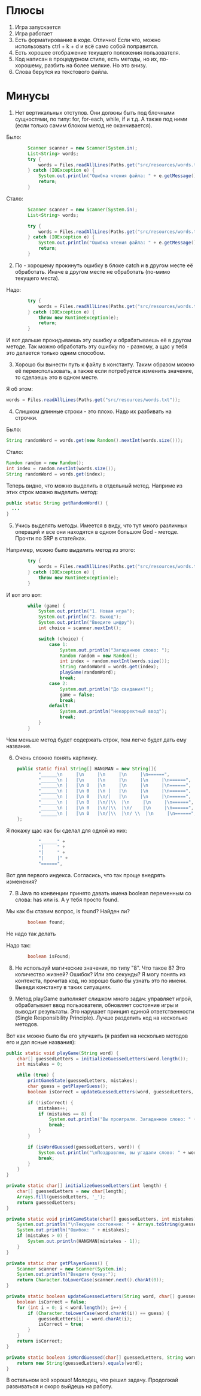 # Плюсы

1. Игра запускается
2. Игра работает
3. Есть форматирование в коде. Отлично! Если что, можно использовать ctrl + k + d и всё само собой поправится.
4. Есть хорошее отображение текущего положения пользователя.
5. Код написан в процедурном стиле, есть методы, но их, по-хорошему, разбить на более мелкие. Но это внизу.
6. Слова берутся из текстового файла.

# Минусы

1. Нет вертикальных отступов. Они должны быть под блочными сущностями, по типу: for, for-each, while, if и т.д. А также под ними (если только самим блоком метод не оканчивается). 

Было:

```java
        Scanner scanner = new Scanner(System.in);
        List<String> words;
        try {
            words = Files.readAllLines(Paths.get("src/resources/words.txt"));
        } catch (IOException e) {
            System.out.println("Ошибка чтения файла: " + e.getMessage());
            return;
        }
```

Стало: 

```java
        Scanner scanner = new Scanner(System.in);
        List<String> words;

        try {
            words = Files.readAllLines(Paths.get("src/resources/words.txt"));
        } catch (IOException e) {
            System.out.println("Ошибка чтения файла: " + e.getMessage());
            return;
        }
```

2. По - хорошему прокинуть ошибку в блоке catch и в другом месте её обработать. Иначе в другом месте не обработать (по-мимо текущего места).

Надо:

```java
        try {
            words = Files.readAllLines(Paths.get("src/resources/words.txt"));
        } catch (IOException e) {
            throw new RuntimeException(e);
            return;
        }
```
И вот дальше прокидываешь эту ошибку и обрабатываешь её в другом методе. Так можно обработать эту ошибку по - разному, а щас у тебя это делается только одним способом.

3. Хорошо бы вынести путь к файлу в константу. Таким образом можно её переиспользовать, а также если потребуется изменить значение, то сделаешь это в одном месте.

Я об этом: 

```java
words = Files.readAllLines(Paths.get("src/resources/words.txt"));
```

4. Слишком длинные строки - это плохо. Надо их разбивать на строчки.

Было:
```java
String randomWord = words.get(new Random().nextInt(words.size()));
```

Стало:
```java
Random random = new Random();
int index = random.nextInt(words.size());
String randomWord = words.get(index);
```
Теперь видно, что можно выделить в отдельный метод. Наприме из этих строк можно выделить метод:

```java
public static String getRandomWord() {
  ...
}
```

5. Учись выделять методы. Имеется в виду, что тут много различных операций и все они находятся в одном большом God - методе. Прочти по SRP в статейках.

Например, можно было выделить метод из этого:

```java
        try {
            words = Files.readAllLines(Paths.get("src/resources/words.txt"));
        } catch (IOException e) {
            throw new RuntimeException(e);
        }
```

И вот это вот:

```java
        while (game) {
            System.out.println("1. Новая игра");
            System.out.println("2. Выход");
            System.out.println("Введите цифру");
            int choice = scanner.nextInt();

            switch (choice) {
                case 1:
                    System.out.println("Загаданное слово: ");
                    Random random = new Random();
                    int index = random.nextInt(words.size());
                    String randomWord = words.get(index);
                    playGame(randomWord);
                    break;
                case 2:
                    System.out.println("До свидания!");
                    game = false;
                    break;
                default:
                    System.out.println("Некорректный ввод");
                    break;
            }
        }
```

Чем меньше метод будет содержать строк, тем легче будет дать ему название.

6. Очень сложно понять картинку. 

```java
    public static final String[] HANGMAN = new String[]{
            "______\n     |\n     |\n     |\n     |\n======",
            "______\n |   |\n     |\n     |\n     |\n     |\n======",
            "______\n |   |\n 0   |\n     |\n     |\n     |\n======",
            "______\n |   |\n 0   |\n |   |\n     |\n     |\n======",
            "______\n |   |\n 0   |\n/|   |\n     |\n     |\n======",
            "______\n |   |\n 0   |\n/|\\  |\n     |\n     |\n======",
            "______\n |   |\n 0   |\n/|\\  |\n/    |\n     |\n======",
            "______\n |   |\n 0   |\n/|\\  |\n/ \\  |\n     |\n======",
    };
```

Я покажу щас как бы сделал для одной из них:

```java
            "______" +
            "|     " +
            "|     " +
            "|     |" +
            "======",
```

Вот для первого индекса. Согласись, что так проще внедрять изменения?

7. В Java по конвенции принято давать имена boolean переменным со слова: has или is. А у тебя просто found.

Мы как бы ставим вопрос, is found? Найден ли? 

```java
        boolean found;
```
Не надо так делать

Надо так:
```java
        boolean isFound;
```

8. Не используй магические значения, по типу "8". Что такое 8? Это количество жизней? Ошибок? Или это секунды? Я могу понять из контекста, прочитав код, но хорошо было бы узнать это по имени. Выведи константу в таких ситуациях.

9. Метод playGame выполняет слишком много задач: управляет игрой, обрабатывает ввод пользователя, обновляет состояние игры и выводит результаты. Это нарушает принцип единой ответственности (Single Responsibility Principle). Лучше разделить код на несколько методов.

Вот как можно было бы его улучшить (я разбил на несколько методов его и дал ясные названия):

```java
public static void playGame(String word) {
    char[] guessedLetters = initializeGuessedLetters(word.length());
    int mistakes = 0;

    while (true) {
        printGameState(guessedLetters, mistakes);
        char guess = getPlayerGuess();
        boolean isCorrect = updateGuessedLetters(word, guessedLetters, guess);

        if (!isCorrect) {
            mistakes++;
            if (mistakes == 8) {
                System.out.println("Вы проиграли. Загаданное слово: " + word);
                break;
            }
        }

        if (isWordGuessed(guessedLetters, word)) {
            System.out.println("\nПоздравляю, вы угадали слово: " + word);
            break;
        }
    }
}

private static char[] initializeGuessedLetters(int length) {
    char[] guessedLetters = new char[length];
    Arrays.fill(guessedLetters, '_');
    return guessedLetters;
}

private static void printGameState(char[] guessedLetters, int mistakes) {
    System.out.println("\nТекущее состояние: " + Arrays.toString(guessedLetters));
    System.out.println("Ошибок: " + mistakes);
    if (mistakes > 0) {
        System.out.println(HANGMAN[mistakes - 1]);
    }
}

private static char getPlayerGuess() {
    Scanner scanner = new Scanner(System.in);
    System.out.println("Введите букву:");
    return Character.toLowerCase(scanner.next().charAt(0));
}

private static boolean updateGuessedLetters(String word, char[] guessedLetters, char guess) {
    boolean isCorrect = false;
    for (int i = 0; i < word.length(); i++) {
        if (Character.toLowerCase(word.charAt(i)) == guess) {
            guessedLetters[i] = word.charAt(i);
            isCorrect = true;
        }
    }
    return isCorrect;
}

private static boolean isWordGuessed(char[] guessedLetters, String word) {
    return new String(guessedLetters).equals(word);
}
```

В остальном всё хорошо!
Молодец, что решил задачу. Продолжай развиваться и скоро выйдешь на работу.
